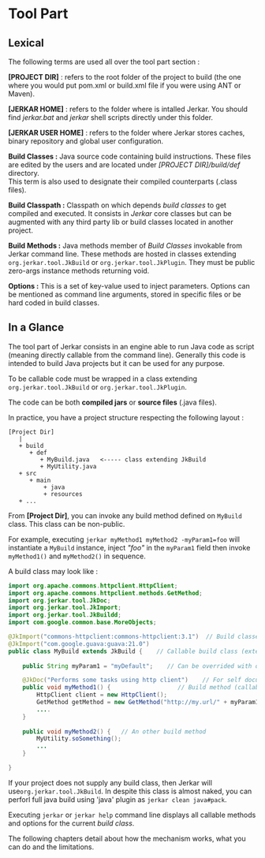 # Tool Part

## Lexical

The following terms are used all over the tool part section :

__[PROJECT DIR]__ : refers to the root folder of the project to build (the one where you would put pom.xml or build.xml file if you were using ANT or Maven).

__[JERKAR HOME]__ : refers to the folder where is intalled Jerkar. You should find _jerkar.bat_ and _jerkar_ shell scripts directly under this folder.

__[JERKAR USER HOME]__ : refers to the folder where Jerkar stores caches, binary repository and global user configuration.

<strong>Build Classes :</strong> Java source code containing build instructions. These files are edited by the users and are located under _[PROJECT DIR]/build/def_ directory.  
This term is also used to designate their compiled counterparts (.class files). 

<strong>Build Classpath :</strong> Classpath on which depends _build classes_ to get compiled and executed. It consists
in _Jerkar_ core classes but can be augmented with any third party lib or build classes located in another project.
  
<strong>Build Methods :</strong> Java methods member of _Build Classes_ invokable from Jerkar command line. These methods 
are hosted in classes extending `org.jerkar.tool.JkBuild` or `org.jerkar.tool.JkPlugin`. They must be public zero-args instance methods 
returning void. 
 
<strong>Options :</strong> This is a set of key-value used to inject parameters. Options can be mentioned as command line arguments, stored in specific files or be hard coded in build classes.


## In a Glance

The tool part of Jerkar consists in an engine able to run Java code as script (meaning directly callable from the command line). 
Generally this code is intended to build Java projects but it can be used for any purpose.

To be callable code must be wrapped in a class extending `org.jerkar.tool.JkBuild` or `org.jerkar.tool.JkPlugin`.

The code can be both **compiled jars** or **source files** (.java files).

In practice, you have a project structure respecting the following layout :

```
[Project Dir]
   |
   + build
      + def
         + MyBuild.java   <----- class extending JkBuild  
         + MyUtility.java
   + src
      + main
          + java
          + resources
   + ...
```

From __[Project Dir]__,  you can invoke any build method defined on `MyBuild` class. This class can be non-public.

For example, executing `jerkar myMethod1 myMethod2 -myParam1=foo` will instantiate a `MyBuild` instance, inject _"foo"_ in the `myParam1` field then invoke `myMethod1()` and `myMethod2()` in sequence.

A build class may look like :

```Java
import org.apache.commons.httpclient.HttpClient;
import org.apache.commons.httpclient.methods.GetMethod;
import org.jerkar.tool.JkDoc;
import org.jerkar.tool.JkImport;
import org.jerkar.tool.JkBuildd;
import com.google.common.base.MoreObjects;

@JkImport("commons-httpclient:commons-httpclient:3.1")  // Build classes inside this project can use Guava and Http client libraries
@JkImport("com.google.guava:guava:21.0")
public class MyBuild extends JkBuild {    // Callable build class (extending JkBuild)
    
    public String myParam1 = "myDefault";    // Can be overrided with option

    @JkDoc("Performs some tasks using http client")    // For self documentation purpose
    public void myMethod1() {                   // Build method (callable from command line)
        HttpClient client = new HttpClient();
        GetMethod getMethod = new GetMethod("http://my.url/" + myParam1);
        ....
    }
    
    public void myMethod2() {   // An other build method 
        MyUtility.soSomething();
        ...
    }

}
```

If your project does not supply any build class, then Jerkar will use`org.jerkar.tool.JkBuild`. In despite this class is
almost naked, you can perforl full java build using 'java' plugin as `jerkar clean java#pack`.

Executing `jerkar` or `jerkar help` command line displays all callable methods and options for the current _build class_.

The following chapters detail about how the mechanism works, what you can do and the limitations.

